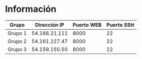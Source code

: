 # Información

| Grupo   | Dirección IP  | Puerto WEB | Puerto SSH |
|---------|---------------|------------|------------|
| Grupo 1 | 54.166.21.111 | 8000       | 22         |
| Grupo 2 | 54.161.227.47 | 8000       | 22         |
| Grupo 3 | 54.159.150.50 | 8000       | 22         |
